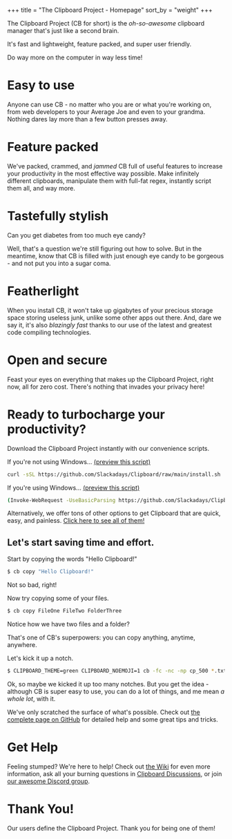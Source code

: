 +++
title = "The Clipboard Project - Homepage"
sort_by = "weight"
+++

The Clipboard Project (CB for short) is the <i>oh-so-awesome</i> clipboard manager that's just like a second brain.

It's fast and lightweight, feature packed, and super user friendly.

Do way more on the computer in way less time!

# Easy to use

Anyone can use CB - no matter who you are or what you're working on, from web developers to your Average Joe and even to your grandma. Nothing dares lay more than a few button presses away.

# Feature packed

We've packed, crammed, and <i>jammed</i> CB full of useful features to increase your productivity in the most effective way possible. Make infinitely different clipboards, manipulate them with full-fat regex, instantly script them all, and way more.

# Tastefully stylish

Can you get diabetes from too much eye candy?

Well, that's a question we're still figuring out how to solve. But in the meantime, know that CB is filled with just enough eye candy to be gorgeous - and not put you into a sugar coma.

# Featherlight

When you install CB, it won't take up gigabytes of your precious storage space storing useless junk, unlike some other apps out there. And, dare we say it, it's also <i>blazingly fast</i> thanks to our use of the latest and greatest code compiling technologies.

# Open and secure

Feast your eyes on everything that makes up the Clipboard Project, right now, all for zero cost. There's nothing that invades your privacy here!

# Ready to turbocharge your productivity?

Download the Clipboard Project instantly with our convenience scripts.

If you're not using Windows... <a href="https://github.com/Slackadays/Clipboard/blob/main/install.sh">(preview this script)</a>
```sh
curl -sSL https://github.com/Slackadays/Clipboard/raw/main/install.sh | sh
```

If you're using Windows... <a href="https://github.com/Slackadays/Clipboard/blob/main/install.ps1">(preview this script)</a>
```sh
(Invoke-WebRequest -UseBasicParsing https://github.com/Slackadays/Clipboard/raw/main/install.ps1).Content | powershell
```

Alternatively, we offer tons of other options to get Clipboard that are quick, easy, and painless. [Click here to see all of them!](https://github.com/Slackadays/Clipboard/blob/main/README.md#-1)

## Let's start saving time and effort.

Start by copying the words "Hello Clipboard!"

```sh
$ cb copy "Hello Clipboard!"
```

Not so bad, right!

Now try copying some of your files.

```sh
$ cb copy FileOne FileTwo FolderThree
```

Notice how we have two files and a folder? 

That's one of CB's superpowers: you can copy anything, anytime, anywhere.

Let's kick it up a notch.

```sh
$ CLIPBOARD_THEME=green CLIPBOARD_NOEMOJI=1 cb -fc -nc -np cp_500 *.txt *.png
```

Ok, so maybe we kicked it up too many notches. But you get the idea - although CB is super easy to use, you can do a lot of things, and me mean <i>a whole lot</i>, with it.


We've only scratched the surface of what's possible. Check out [the complete page on GitHub](https://github.com/Slackadays/Clipboard) for detailed help and some great tips and tricks.

# Get Help

Feeling stumped? We're here to help! Check out [the Wiki](https://github.com/Slackadays/Clipboard/wiki) for even more information, ask all your burning questions in [Clipboard Discussions](https://github.com/Slackadays/Clipboard/discussions), or join [our awesome Discord group](https://discord.gg/J6asnc3pEG).

# Thank You!

Our users define the Clipboard Project. Thank you for being one of them!